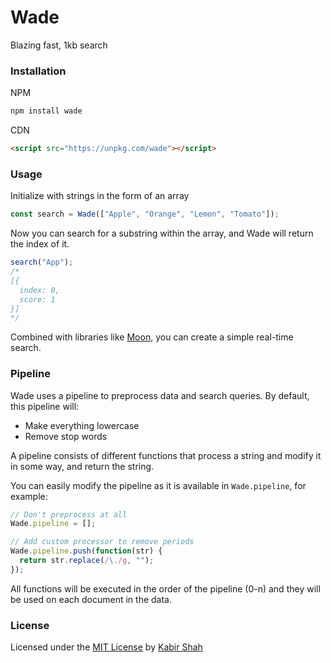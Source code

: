 # Wade

Blazing fast, 1kb search

### Installation

NPM

```sh
npm install wade
```

CDN

```html
<script src="https://unpkg.com/wade"></script>
```

### Usage

Initialize with strings in the form of an array

```js
const search = Wade(["Apple", "Orange", "Lemon", "Tomato"]);
```

Now you can search for a substring within the array, and Wade will return the index of it.

```js
search("App");
/*
[{
  index: 0,
  score: 1
}]
*/
```

Combined with libraries like [Moon](http://moonjs.ga), you can create a simple real-time search.

### Pipeline

Wade uses a pipeline to preprocess data and search queries. By default, this pipeline will:

* Make everything lowercase
* Remove stop words

A pipeline consists of different functions that process a string and modify it in some way, and return the string.

You can easily modify the pipeline as it is available in `Wade.pipeline`, for example:

```js
// Don't preprocess at all
Wade.pipeline = [];

// Add custom processor to remove periods
Wade.pipeline.push(function(str) {
  return str.replace(/\./g, "");
});
```

All functions will be executed in the order of the pipeline (0-n) and they will be used on each document in the data.

### License

Licensed under the [MIT License](https://kingpixil.github.io/license) by [Kabir Shah](https://kabir.ml)
